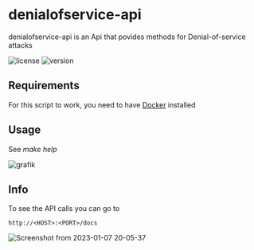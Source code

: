 # denialofservice-api

denialofservice-api is an Api that povides methods for Denial-of-service attacks

![license](https://img.shields.io/badge/license-MIT-brightgreen.svg)
![version](https://img.shields.io/badge/version-1.1.0-lightgrey.svg)

## Requirements
For this script to work, you need to have [Docker](https://www.docker.com/products/docker-desktop) installed

## Usage

See *make help*

![grafik](https://user-images.githubusercontent.com/61215846/188278295-4c9beae9-64f4-4639-8d78-0dfde16547a7.png)

## Info

To see the API calls you can go to
```
http://<HOST>:<PORT>/docs
```
![Screenshot from 2023-01-07 20-05-37](https://user-images.githubusercontent.com/61215846/211166674-3ef8dd5b-fe03-41af-892a-910edf2f533e.png)
